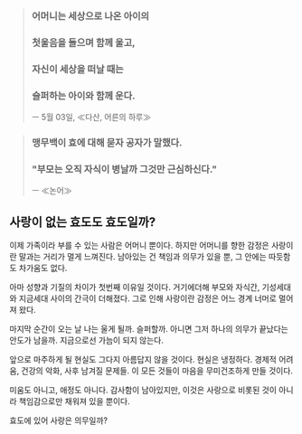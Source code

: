 > ### 어머니는 세상으로 나온 아이의
>
> ### 첫울음을 들으며 함께 울고,
>
> ### 자신이 세상을 떠날 때는
>
> ### 슬퍼하는 아이와 함께 운다.
>
> ㅡ 5월 03일, ≪다산, 어른의 하루≫

> ### 맹무백이 효에 대해 묻자 공자가 말했다.
>
> ### "부모는 오직 자식이 병날까 그것만 근심하신다."
>
> ㅡ ≪논어≫

## 사랑이 없는 효도도 효도일까?


이제 가족이라 부를 수 있는 사람은 어머니 뿐이다. 하지만 어머니를 향한 감정은 사랑이란 말과는 거리가 멀게 느껴진다.
남아있는 건 책임과 의무가 있을 뿐, 그 안에는 따듯함도 차가움도 없다.

아마 성향과 기질의 차이가 첫번째 이유일 것이다. 거기에더해 부모와 자식간, 기성세대와 지금세대 사이의 간극이 더해졌다. 그로 인해 사랑이란 감정은 어느 경계 너머로 멀어져 왔다.

마지막 순간이 오는 날 나는 울게 될까. 슬퍼할까. 아니면 그저 하나의 의무가 끝났다는 안도가 남을까. 지금으로선 가늠이 되지 않는다.

앞으로 마주하게 될 현실도 그다지 아름답지 않을 것이다. 현실은 냉정하다. 경제적 어려움, 건강의 악화, 사후 남겨질 문제들. 이  모든 것들이 마음을 무미건조하게 만들 것이다.

미움도 아니고, 애정도 아니다. 감사함이 남아있지만, 이것은 사랑으로 비롯된 것이 아니라 책임감으로만 채워져 있을 뿐이다.

효도에 있어 사랑은 의무일까?